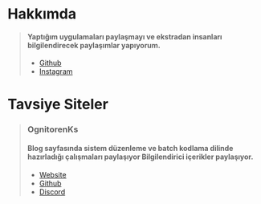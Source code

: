 # Hakkımda
> #### Yaptığım uygulamaları paylaşmayı ve ekstradan insanları bilgilendirecek paylaşımlar yapıyorum.
> - [Github](https://github.com/shadesofdeath)
> - [Instagram](https://www.instagram.com/_berkay.ay/)

 # Tavsiye Siteler
> ### OgnitorenKs
> #### Blog sayfasında sistem düzenleme ve batch kodlama dilinde hazırladığı çalışmaları paylaşıyor Bilgilendirici içerikler paylaşıyor.
> - [Website](https://ognitorenks.blogspot.com/)
> - [Github](https://github.com/OgnitorenKs)
> - [Discord](https://discord.gg/7hbzSGTYeZ)